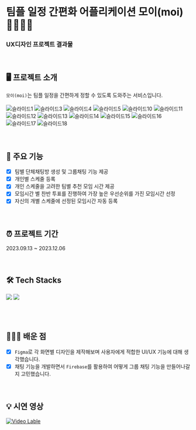 # 팀플 일정 간편화 어플리케이션 모이(moi)👨‍👩‍👧‍👦

### UX디자인 프로젝트 결과물

<br>

## 🖥️ 프로젝트 소개
`모이(moi)`는 팀플 일정을 간편하게 정할 수 있도록 도와주는 서비스입니다. <br><br>
![슬라이드1](https://github.com/minhooooo/ux/assets/80433455/275792ab-5708-45d2-a990-5024bde0df98)
![슬라이드3](https://github.com/minhooooo/ux/assets/80433455/9078e479-0023-45a0-babd-fdd4f815e55e)
![슬라이드4](https://github.com/minhooooo/ux/assets/80433455/f131bd1c-730f-42c4-81df-2afa509b6fb3)
![슬라이드5](https://github.com/minhooooo/ux/assets/80433455/51d99795-65ca-4f59-ad31-4775101ef07b)
![슬라이드10](https://github.com/minhooooo/ux/assets/80433455/9a5d493c-5275-489e-bad0-7a45e17088d3)
![슬라이드11](https://github.com/minhooooo/ux/assets/80433455/6cf6a021-36db-4038-a83e-3d7c7511366c)
![슬라이드12](https://github.com/minhooooo/ux/assets/80433455/ea02ce72-d8d1-4987-8a68-521e237bf69f)
![슬라이드13](https://github.com/minhooooo/ux/assets/80433455/9df1ee1c-6fb7-4e04-a26c-b52413f72dba)
![슬라이드14](https://github.com/minhooooo/ux/assets/80433455/be01fad4-831e-4879-a64c-00603ccadcc2)
![슬라이드15](https://github.com/minhooooo/ux/assets/80433455/015be098-e9e1-4af0-92f0-d08b9a7fefda)
![슬라이드16](https://github.com/minhooooo/ux/assets/80433455/77079bae-817c-407c-ba58-fe42e3af9b23)
![슬라이드17](https://github.com/minhooooo/ux/assets/80433455/53f45462-b181-44ac-94af-6e4c855e92ae)
![슬라이드18](https://github.com/minhooooo/ux/assets/80433455/8a050fac-5dae-4863-a6ce-2adf6e0163fe)
<br><br><br>

## 📌 주요 기능
- [x] 팀별 단체채팅방 생성 및 그룹채팅 기능 제공 
- [x] 개인별 스케줄 등록
- [x] 개인 스케줄을 고려한 팀별 추천 모임 시간 제공
- [x] 모임시간 별 찬반 투표를 진행하여 가장 높은 우선순위를 가진 모임시간 선정
- [x] 자신의 개별 스케줄에 선정된 모임시간 자동 등록
<br><br><br>

## ⏰ 프로젝트 기간
2023.09.13 ~ 2023.12.06
<br><br><br>

## 🛠️ Tech Stacks
<div>
  <img src="https://img.shields.io/badge/kotlin-7F52FF?style=for-the-badge&logo=kotlin&logoColor=white">
  <img src="https://img.shields.io/badge/firebase-FFCA28?style=for-the-badge&logo=firebase&logoColor=white">
</div>
<br><br><br>

## 👩🏻‍💻 배운 점
- [x] `Figma`로 각 화면별 디자인을 제작해보며 사용자에게 적합한 UI/UX 기능에 대해 생각했습니다.
- [x] 채팅 기능을 개발하면서 `Firebase`를 활용하여 어떻게 그룹 채팅 기능을 만들어나갈지 고민했습니다.
<br><br><br>

## 💡 시연 영상
[![Video Lable](http://img.youtube.com/vi/Yr-Qvk30Ju9u10/0.jpg)](https://youtu.be/Qvk30Ju9u10?si=Oy7pQr2Eotkv7ZoF)
